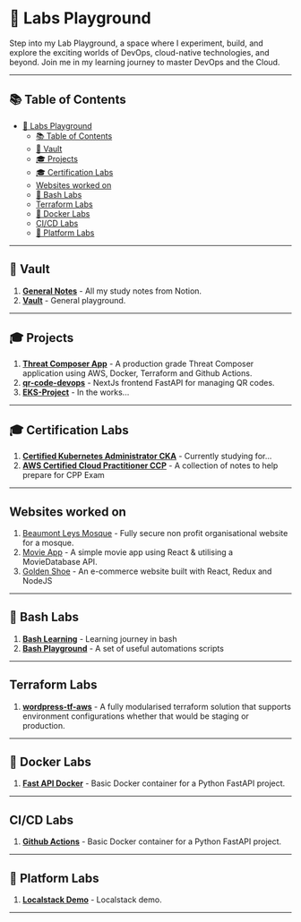 # 🔬 Labs Playground

Step into my Lab Playground, a space where I experiment, build, and explore the exciting worlds of DevOps, cloud-native technologies, and beyond. Join me in my learning journey to master DevOps and the Cloud.

---

## 📚 Table of Contents

- [🔬 Labs Playground](#-labs-playground)
  - [📚 Table of Contents](#-table-of-contents)
  - [🔐 Vault](#-vault)
  - [🎓 Projects](#-projects)
  - [🎓 Certification Labs](#-certification-labs)
  - [Websites worked on](#websites-worked-on)
  - [🔫 Bash Labs](#-bash-labs)
  - [Terraform Labs](#terraform-labs)
  - [🐳 Docker Labs](#-docker-labs)
  - [CI/CD Labs](#cicd-labs)
  - [🚰️ Platform Labs](#️-platform-labs)

---

## 🔐 Vault

1. **[General Notes](https://github.com/YacqubAdan/notes)** - All my study notes from Notion.
2. **[Vault](https://github.com/YacqubAdan/playground-vault)** - General playground.

---


## 🎓 Projects

1. **[Threat Composer App](https://github.com/YacqubAdan/ecs-threat-composer)** - A production grade Threat Composer application using AWS, Docker, Terraform and Github Actions.
2. **[qr-code-devops](https://github.com/YacqubAdan/qr-code-devops)** - NextJs frontend FastAPI for managing QR codes.
3. **[EKS-Project](https://github.com/YacqubAdan/cka-mastery)** - In the works...

---

## 🎓 Certification Labs

1. **[Certified Kubernetes Administrator CKA](https://github.com/YacqubAdan/cka-mastery)** - Currently studying for...
2. **[AWS Certified Cloud Practitioner CCP](https://github.com/YacqubAdan/notes/tree/main/CCP)** - A collection of notes to help prepare for CPP Exam

---


## Websites worked on

1. [Beaumont Leys Mosque](https://blmuslims.co.uk/) - Fully secure non profit organisational website for a mosque.
2. [Movie App](https://github.com/YacqubAdan/movie-app) - A simple movie app using React & utilising a MovieDatabase API.
3. [Golden Shoe](https://github.com/YacqubAdan/golden-shoe-web) - An e-commerce website built with React, Redux and NodeJS

---


## 🔫 Bash Labs

1. **[Bash Learning](https://github.com/YacqubAdan/devops-learning/tree/main/bash/labs)** - Learning journey in bash
2. **[Bash Playground](https://github.com/YacqubAdan/bash-labs)** - A set of useful automations scripts
   
---

## Terraform Labs

1. **[wordpress-tf-aws](https://github.com/YacqubAdan/wordpress-tf-aws)** - A fully modularised terraform solution that supports environment configurations whether that would be staging or production.

---

## 🐳 Docker Labs

1. **[Fast API Docker](https://github.com/YacqubAdan/fast-api-docker)** - Basic Docker container for a Python FastAPI project.

---

## CI/CD Labs

1. **[Github Actions](https://github.com/YacqubAdan/devops-ci-cd)** - Basic Docker container for a Python FastAPI project.

---

## 🚰️ Platform Labs

1. **[Localstack Demo](https://github.com/YacqubAdan/localstack-demo)** - Localstack demo.

---



